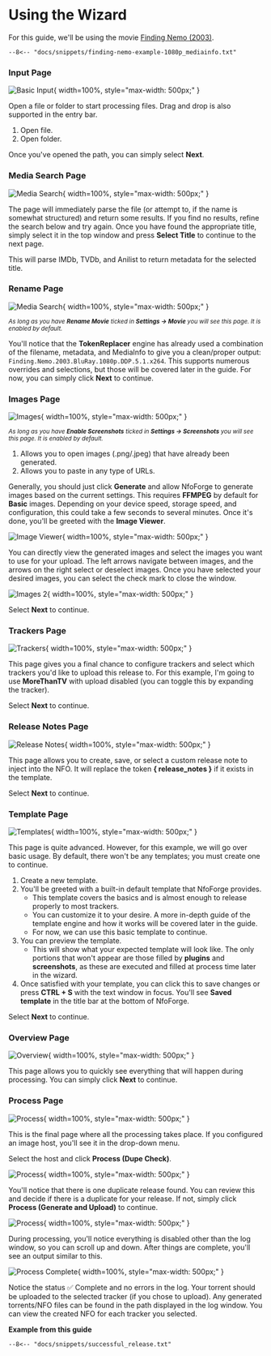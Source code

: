 # Using the Wizard

For this guide, we'll be using the movie [Finding Nemo (2003)](https://www.imdb.com/title/tt0266543/).

```text {.scrollable-code-block}
--8<-- "docs/snippets/finding-nemo-example-1080p_mediainfo.txt"
```

### Input Page

![Basic Input](../images/wizard/basic_input.png){ width=100%, style="max-width: 500px;" }

Open a file or folder to start processing files. Drag and drop is also supported in the entry bar.

1. Open file.
2. Open folder.

Once you've opened the path, you can simply select **Next**.

### Media Search Page

![Media Search](../images/wizard/media_search.png){ width=100%, style="max-width: 500px;" }

The page will immediately parse the file (or attempt to, if the name is somewhat structured) and return some results. If you find no results, refine the search below and try again. Once you have found the appropriate title, simply select it in the top window and press **Select Title** to continue to the next page.

This will parse IMDb, TVDb, and Anilist to return metadata for the selected title.

### Rename Page

![Media Search](../images/wizard/rename.png){ width=100%, style="max-width: 500px;" }

<small>_As long as you have **Rename Movie** ticked in **Settings -> Movie** you will see this page. It is enabled by default._</small>

You'll notice that the **TokenReplacer** engine has already used a combination of the filename, metadata, and MediaInfo to give you a clean/proper output: `Finding.Nemo.2003.BluRay.1080p.DDP.5.1.x264`. This supports numerous overrides and selections, but those will be covered later in the guide. For now, you can simply click **Next** to continue.

### Images Page

![Images](../images/wizard/images.png){ width=100%, style="max-width: 500px;" }

<small>_As long as you have **Enable Screenshots** ticked in **Settings -> Screenshots** you will see this page. It is enabled by default._</small>

1. Allows you to open images (.png/.jpeg) that have already been generated.
2. Allows you to paste in any type of URLs.

Generally, you should just click **Generate** and allow NfoForge to generate images based on the current settings. This requires **FFMPEG** by default for **Basic** images. Depending on your device speed, storage speed, and configuration, this could take a few seconds to several minutes. Once it's done, you'll be greeted with the **Image Viewer**.

![Image Viewer](../images/wizard/image_viewer.png){ width=100%, style="max-width: 500px;" }

You can directly view the generated images and select the images you want to use for your upload. The left arrows navigate between images, and the arrows on the right select or deselect images. Once you have selected your desired images, you can select the check mark to close the window.

![Images 2](../images/wizard/images_2.png){ width=100%, style="max-width: 500px;" }

Select **Next** to continue.

### Trackers Page

![Trackers](../images/wizard/trackers.png){ width=100%, style="max-width: 500px;" }

This page gives you a final chance to configure trackers and select which trackers you'd like to upload this release to. For this example, I'm going to use **MoreThanTV** with upload disabled (you can toggle this by expanding the tracker).

Select **Next** to continue.

### Release Notes Page

![Release Notes](../images/wizard/release_notes.png){ width=100%, style="max-width: 500px;" }

This page allows you to create, save, or select a custom release note to inject into the NFO. It will replace the token **{ release_notes }** if it exists in the template.

Select **Next** to continue.

### Template Page

![Templates](../images/wizard/templates.png){ width=100%, style="max-width: 500px;" }

This page is quite advanced. However, for this example, we will go over basic usage. By default, there won't be any templates; you must create one to continue.

1. Create a new template.
2. You'll be greeted with a built-in default template that NfoForge provides.
    - This template covers the basics and is almost enough to release properly to most trackers.
    - You can customize it to your desire. A more in-depth guide of the template engine and how it works will be covered later in the guide.
    - For now, we can use this basic template to continue.
3. You can preview the template.
    - This will show what your expected template will look like. The only portions that won't appear are those filled by **plugins** and **screenshots**, as these are executed and filled at process time later in the wizard.
4. Once satisfied with your template, you can click this to save changes or press **CTRL + S** with the text window in focus. You'll see **Saved template** in the title bar at the bottom of NfoForge.

Select **Next** to continue.

### Overview Page

![Overview](../images/wizard/overview.png){ width=100%, style="max-width: 500px;" }

This page allows you to quickly see everything that will happen during processing. You can simply click **Next** to continue.

### Process Page

![Process](../images/wizard/process.png){ width=100%, style="max-width: 500px;" }

This is the final page where all the processing takes place. If you configured an image host, you'll see it in the drop-down menu.

Select the host and click **Process (Dupe Check)**.

![Process](../images/wizard/process_dupe.png){ width=100%, style="max-width: 500px;" }

You'll notice that there is one duplicate release found. You can review this and decide if there is a duplicate for your release. If not, simply click **Process (Generate and Upload)** to continue.

![Process](../images/wizard/process_processing.png){ width=100%, style="max-width: 500px;" }

During processing, you'll notice everything is disabled other than the log window, so you can scroll up and down. After things are complete, you'll see an output similar to this.

![Process Complete](../images/wizard/process_complete.png){ width=100%, style="max-width: 500px;" }

Notice the status ✅ Complete and no errors in the log. Your torrent should be uploaded to the selected tracker (if you chose to upload). Any generated torrents/NFO files can be found in the path displayed in the log window. You can view the created NFO for each tracker you selected.

**Example from this guide**

```text {.scrollable-code-block}
--8<-- "docs/snippets/successful_release.txt"
```

